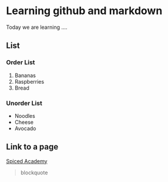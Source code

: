 # Learning github and markdown

Today we are learning ....

## List

### Order List

1. Bananas
2. Raspberries
3. Bread

### Unorder List

- Noodles
- Cheese
- Avocado

## Link to a page
[Spiced Academy](https://www.spiced-academy.com/de)

>blockquote
